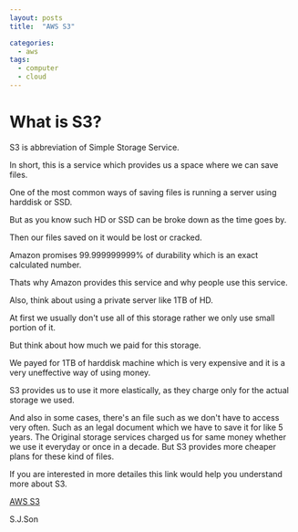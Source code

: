 ```yaml
---
layout: posts
title:  "AWS S3"

categories:
  - aws
tags:
  - computer
  - cloud
---
```



What is S3?
=============



S3 is abbreviation of Simple Storage Service.

In short, this is a service which provides us a space where we can save files.

One of the most common ways of saving files is running a server using harddisk or SSD.

But as you know such HD or SSD can be broke down as the time goes by.

Then our files saved on it would be lost or cracked.

Amazon promises 99.999999999% of durability which is an exact calculated number.

Thats why Amazon provides this service and why people use this service.

Also, think about using a private server like 1TB of HD.

At first we usually don't use all of this storage rather we only use small portion of it.

But think about how much we paid for this storage.

We payed for 1TB of harddisk machine which is very expensive and it is a very uneffective way of using money.

S3 provides us to use it more elastically, as they charge only for the actual storage we used.

And also in some cases, there's an file such as we don't have to access very often. Such as an legal document which we have to save it for like 5 years. The Original storage services charged us for same money whether we use it everyday or once in a decade. But S3 provides more cheaper plans for these kind of files. 

If you are interested in more detailes this link would help you understand more about S3.


[AWS S3](https://aws.amazon.com/s3/features/?pg=ln&sec=be, "google link")


S.J.Son
